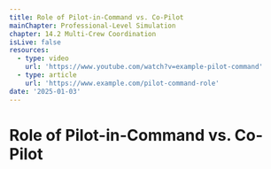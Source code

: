```yaml
---
title: Role of Pilot-in-Command vs. Co-Pilot
mainChapter: Professional-Level Simulation
chapter: 14.2 Multi-Crew Coordination
isLive: false
resources:
  - type: video
    url: 'https://www.youtube.com/watch?v=example-pilot-command'
  - type: article
    url: 'https://www.example.com/pilot-command-role'
date: '2025-01-03'
---
```


# Role of Pilot-in-Command vs. Co-Pilot
